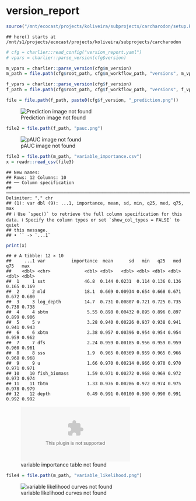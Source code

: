 version_report
================

``` r
source("/mnt/ecocast/projects/koliveira/subprojects/carcharodon/setup.R")
```

    ## here() starts at /mnt/s1/projects/ecocast/projects/koliveira/subprojects/carcharodon

``` r
# cfg = charlier::read_config("version_report.yaml")
# vpars = charlier::parse_version(cfg$version)

m_vpars = charlier::parse_version(cfg$m_version)
m_path = file.path(cfg$root_path, cfg$m_workflow_path, "versions", m_vpars[["major"]], m_vpars[["minor"]], cfg$m_version)

f_vpars = charlier::parse_version(cfg$f_version)
f_path = file.path(cfg$root_path, cfg$f_workflow_path, "versions", f_vpars[["major"]], f_vpars[["minor"]], cfg$f_version)
```

``` r
file = file.path(f_path, paste0(cfg$f_version, "_prediction.png"))
```

<figure>
<img
src="/mnt/s1/projects/ecocast/projects/koliveira/subprojects/carcharodon/workflows/forecast_workflow/versions/v01/0030/v01.0030.06/v01.0030.06_prediction.png"
alt="Prediction image not found" />
<figcaption aria-hidden="true">Prediction image not found</figcaption>
</figure>

``` r
file2 = file.path(f_path, "pauc.png")
```

<figure>
<img
src="/mnt/s1/projects/ecocast/projects/koliveira/subprojects/carcharodon/workflows/forecast_workflow/versions/v01/0030/v01.0030.06/pauc.png"
alt="pAUC image not found" />
<figcaption aria-hidden="true">pAUC image not found</figcaption>
</figure>

``` r
file3 = file.path(m_path, "variable_importance.csv")
x = readr::read_csv(file3)
```

    ## New names:
    ## Rows: 12 Columns: 10
    ## ── Column specification
    ## ──────────────────────────────────────────────────────────────────────────────────────────────────────────────────────── Delimiter: "," chr
    ## (1): var dbl (9): ...1, importance, mean, sd, min, q25, med, q75, max
    ## ℹ Use `spec()` to retrieve the full column specification for this data. ℹ Specify the column types or set `show_col_types = FALSE` to quiet
    ## this message.
    ## • `` -> `...1`

``` r
print(x)
```

    ## # A tibble: 12 × 10
    ##     ...1 var          importance  mean      sd   min   q25   med   q75   max
    ##    <dbl> <chr>             <dbl> <dbl>   <dbl> <dbl> <dbl> <dbl> <dbl> <dbl>
    ##  1     1 sst               46.8  0.144 0.0231  0.114 0.136 0.136 0.165 0.169
    ##  2     2 mld               18.1  0.669 0.00934 0.654 0.668 0.671 0.672 0.680
    ##  3     3 log_depth         14.7  0.731 0.00807 0.721 0.725 0.735 0.738 0.738
    ##  4     4 sbtm               5.55 0.898 0.00432 0.895 0.896 0.897 0.899 0.906
    ##  5     5 v                  3.28 0.940 0.00226 0.937 0.938 0.941 0.941 0.943
    ##  6     6 xbtm               2.38 0.957 0.00396 0.954 0.954 0.954 0.959 0.962
    ##  7     7 dfs                2.24 0.959 0.00185 0.956 0.959 0.959 0.960 0.961
    ##  8     8 sss                1.9  0.965 0.00369 0.959 0.965 0.966 0.968 0.968
    ##  9     9 u                  1.66 0.970 0.00214 0.966 0.970 0.970 0.971 0.971
    ## 10    10 fish_biomass       1.59 0.971 0.00272 0.968 0.969 0.972 0.973 0.974
    ## 11    11 tbtm               1.33 0.976 0.00286 0.972 0.974 0.975 0.978 0.979
    ## 12    12 depth              0.49 0.991 0.00100 0.990 0.990 0.991 0.992 0.992

<figure>
<embed
src="/mnt/s1/projects/ecocast/projects/koliveira/subprojects/carcharodon/workflows/modeling_workflow/versions/v01/003/v01.003.06/variable_importance.csv" />
<figcaption aria-hidden="true">variable importance table not
found</figcaption>
</figure>

``` r
file4 = file.path(m_path, "variable_likelihood.png")
```

<figure>
<img
src="/mnt/s1/projects/ecocast/projects/koliveira/subprojects/carcharodon/workflows/modeling_workflow/versions/v01/003/v01.003.06/variable_likelihood.png"
alt="variable likelihood curves not found" />
<figcaption aria-hidden="true">variable likelihood curves not
found</figcaption>
</figure>
